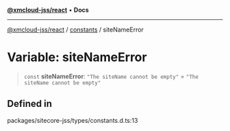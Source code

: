 [**@xmcloud-jss/react**](../../../README.md) • **Docs**

***

[@xmcloud-jss/react](../../../README.md) / [constants](../README.md) / siteNameError

# Variable: siteNameError

> `const` **siteNameError**: `"The siteName cannot be empty"` = `"The siteName cannot be empty"`

## Defined in

packages/sitecore-jss/types/constants.d.ts:13
